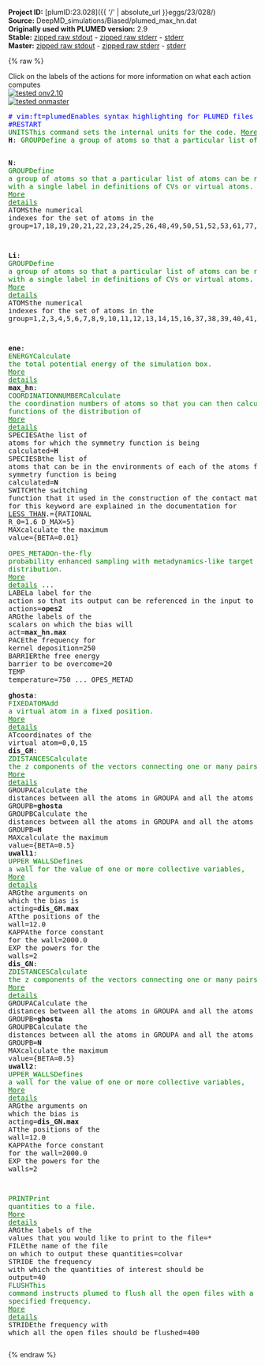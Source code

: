 **Project ID:** [plumID:23.028]({{ '/' | absolute_url }}eggs/23/028/)  
**Source:** DeepMD_simulations/Biased/plumed_max_hn.dat  
**Originally used with PLUMED version:** 2.9  
**Stable:** [zipped raw stdout](plumed_max_hn.dat.plumed.stdout.txt.zip) - [zipped raw stderr](plumed_max_hn.dat.plumed.stderr.txt.zip) - [stderr](plumed_max_hn.dat.plumed.stderr)  
**Master:** [zipped raw stdout](plumed_max_hn.dat.plumed_master.stdout.txt.zip) - [zipped raw stderr](plumed_max_hn.dat.plumed_master.stderr.txt.zip) - [stderr](plumed_max_hn.dat.plumed_master.stderr)  

{% raw %}
<div class="plumedpreheader">
<div class="headerInfo" id="value_details_data/DeepMD_simulations/Biased/plumed_max_hn.dat"> Click on the labels of the actions for more information on what each action computes </div>
<div class="containerBadge">
<div class="headerBadge"><a href="plumed_max_hn.dat.plumed.stderr"><img src="https://img.shields.io/badge/v2.10-passing-green.svg" alt="tested onv2.10" /></a></div>
<div class="headerBadge"><a href="plumed_max_hn.dat.plumed_master.stderr"><img src="https://img.shields.io/badge/master-passing-green.svg" alt="tested onmaster" /></a></div>
</div>
</div>
<pre class="plumedlisting">
<span class="plumedtooltip" style="color:blue"># vim:ft=plumed<span class="right">Enables syntax highlighting for PLUMED files in vim. See <a href="https://www.plumed.org/doc-master/user-doc/html/vim">here for more details. </a><i></i></span></span>
<span style="color:blue" class="comment">#RESTART</span>
<span class="plumedtooltip" style="color:green">UNITS<span class="right">This command sets the internal units for the code. <a href="https://www.plumed.org/doc-master/user-doc/html/UNITS" style="color:green">More details</a><i></i></span></span> <span class="plumedtooltip">LENGTH<span class="right">the units of lengths<i></i></span></span>=A
<span style="display:none;" id="data/DeepMD_simulations/Biased/plumed_max_hn.dat">The UNITS action with label <b></b> calculates something</span><b name="data/DeepMD_simulations/Biased/plumed_max_hn.datH" onclick='showPath("data/DeepMD_simulations/Biased/plumed_max_hn.dat","data/DeepMD_simulations/Biased/plumed_max_hn.datH","data/DeepMD_simulations/Biased/plumed_max_hn.datH","brown")'>H</b>: <span class="plumedtooltip" style="color:green">GROUP<span class="right">Define a group of atoms so that a particular list of atoms can be referenced with a single label in definitions of CVs or virtual atoms. <a href="https://www.plumed.org/doc-master/user-doc/html/GROUP" style="color:green">More details</a><i></i></span></span> <span class="plumedtooltip">ATOMS<span class="right">the numerical indexes for the set of atoms in the group<i></i></span></span>=27,28,29,30,31,32,33,34,35,36,54,55,56,57,58,59,62,86,87,88,89,90,91,92,93,94,136,137,138,139,140,141,142,143,144,145,146,147,148,164,165,166,167,168,183,184,185,186,187,209,210,211,221,222,223,227,262,263,264,265,266,267,268,269,270,271,272,273,274,275,276,343,344,345,346,347,348,349,350,351,352,353,354,355,356,357,358,359,360,361,377,378,379,380,381,384,386,387,388,390,391,392

<span style="display:none;" id="data/DeepMD_simulations/Biased/plumed_max_hn.datH">The GROUP action with label <b>H</b> calculates something</span><b name="data/DeepMD_simulations/Biased/plumed_max_hn.datN" onclick='showPath("data/DeepMD_simulations/Biased/plumed_max_hn.dat","data/DeepMD_simulations/Biased/plumed_max_hn.datN","data/DeepMD_simulations/Biased/plumed_max_hn.datN","brown")'>N</b>: <span class="plumedtooltip" style="color:green">GROUP<span class="right">Define a group of atoms so that a particular list of atoms can be referenced with a single label in definitions of CVs or virtual atoms. <a href="https://www.plumed.org/doc-master/user-doc/html/GROUP" style="color:green">More details</a><i></i></span></span> <span class="plumedtooltip">ATOMS<span class="right">the numerical indexes for the set of atoms in the group<i></i></span></span>=17,18,19,20,21,22,23,24,25,26,48,49,50,51,52,53,61,77,78,79,80,81,82,83,84,85,123,124,125,126,127,128,129,130,131,132,133,134,135,159,160,161,162,163,178,179,180,181,182,206,207,208,218,219,220,226,247,248,249,250,251,252,253,254,255,256,257,258,259,260,261,324,325,326,327,328,329,330,331,332,333,334,335,336,337,338,339,340,341,342,372,373,374,375,376,383,385,389

<span style="display:none;" id="data/DeepMD_simulations/Biased/plumed_max_hn.datN">The GROUP action with label <b>N</b> calculates something</span><b name="data/DeepMD_simulations/Biased/plumed_max_hn.datLi" onclick='showPath("data/DeepMD_simulations/Biased/plumed_max_hn.dat","data/DeepMD_simulations/Biased/plumed_max_hn.datLi","data/DeepMD_simulations/Biased/plumed_max_hn.datLi","brown")'>Li</b>: <span class="plumedtooltip" style="color:green">GROUP<span class="right">Define a group of atoms so that a particular list of atoms can be referenced with a single label in definitions of CVs or virtual atoms. <a href="https://www.plumed.org/doc-master/user-doc/html/GROUP" style="color:green">More details</a><i></i></span></span> <span class="plumedtooltip">ATOMS<span class="right">the numerical indexes for the set of atoms in the group<i></i></span></span>=1,2,3,4,5,6,7,8,9,10,11,12,13,14,15,16,37,38,39,40,41,42,43,44,45,46,47,60,63,64,65,66,67,68,69,70,71,72,73,74,75,76,95,96,97,98,99,100,101,102,103,104,105,106,107,108,109,110,111,112,113,114,115,116,117,118,119,120,121,122,149,150,151,152,153,154,155,156,157,158,169,170,171,172,173,174,175,176,177,188,189,190,191,192,193,194,195,196,197,198,199,200,201,202,203,204,205,212,213,214,215,216,217,224,225,228,229,230,231,232,233,234,235,236,237,238,239,240,241,242,243,244,245,246,277,278,279,280,281,282,283,284,285,286,287,288,289,290,291,292,293,294,295,296,297,298,299,300,301,302,303,304,305,306,307,308,309,310,311,312,313,314,315,316,317,318,319,320,321,322,323,362,363,364,365,366,367,368,369,370,371,382

<span style="display:none;" id="data/DeepMD_simulations/Biased/plumed_max_hn.datLi">The GROUP action with label <b>Li</b> calculates something</span><b name="data/DeepMD_simulations/Biased/plumed_max_hn.datene" onclick='showPath("data/DeepMD_simulations/Biased/plumed_max_hn.dat","data/DeepMD_simulations/Biased/plumed_max_hn.datene","data/DeepMD_simulations/Biased/plumed_max_hn.datene","brown")'>ene</b>: <span class="plumedtooltip" style="color:green">ENERGY<span class="right">Calculate the total potential energy of the simulation box. <a href="https://www.plumed.org/doc-master/user-doc/html/ENERGY" style="color:green">More details</a><i></i></span></span>
<span style="display:none;" id="data/DeepMD_simulations/Biased/plumed_max_hn.datene">The ENERGY action with label <b>ene</b> calculates something</span><b name="data/DeepMD_simulations/Biased/plumed_max_hn.datmax_hn" onclick='showPath("data/DeepMD_simulations/Biased/plumed_max_hn.dat","data/DeepMD_simulations/Biased/plumed_max_hn.datmax_hn","data/DeepMD_simulations/Biased/plumed_max_hn.datmax_hn","brown")'>max_hn</b>: <span class="plumedtooltip" style="color:green">COORDINATIONNUMBER<span class="right">Calculate the coordination numbers of atoms so that you can then calculate functions of the distribution of <a href="https://www.plumed.org/doc-master/user-doc/html/COORDINATIONNUMBER" style="color:green">More details</a><i></i></span></span> <span class="plumedtooltip">SPECIESA<span class="right">the list of atoms for which the symmetry function is being calculated<i></i></span></span>=<b name="data/DeepMD_simulations/Biased/plumed_max_hn.datH">H</b> <span class="plumedtooltip">SPECIESB<span class="right">the list of atoms that can be in the environments of each of the atoms for which the symmetry function is being calculated<i></i></span></span>=<b name="data/DeepMD_simulations/Biased/plumed_max_hn.datN">N</b> <span class="plumedtooltip">SWITCH<span class="right">the switching function that it used in the construction of the contact matrix. Options for this keyword are explained in the documentation for <a href="https://www.plumed.org/doc-master/user-doc/html/LESS_THAN">LESS_THAN</a>.<i></i></span></span>={RATIONAL R_0=1.6 D_MAX=5}  <span class="plumedtooltip">MAX<span class="right">calculate the maximum value<i></i></span></span>={BETA=0.01}
<br/><span style="display:none;" id="data/DeepMD_simulations/Biased/plumed_max_hn.datmax_hn">The COORDINATIONNUMBER action with label <b>max_hn</b> calculates the following quantities:<table  align="center" frame="void" width="95%" cellpadding="5%"><tr><td width="5%"><b> Quantity </b>  </td><td><b> Description </b> </td></tr><tr><td width="5%">max_hn.max</td><td>the maximum colvar</td></tr><tr><td width="5%">max_hn.value</td><td>the coordination numbers of the specified atoms</td></tr></table></span><span class="plumedtooltip" style="color:green">OPES_METAD<span class="right">On-the-fly probability enhanced sampling with metadynamics-like target distribution. <a href="https://www.plumed.org/doc-master/user-doc/html/OPES_METAD" style="color:green">More details</a><i></i></span></span> ... 
<span class="plumedtooltip">LABEL<span class="right">a label for the action so that its output can be referenced in the input to other actions<i></i></span></span>=<b name="data/DeepMD_simulations/Biased/plumed_max_hn.datopes2" onclick='showPath("data/DeepMD_simulations/Biased/plumed_max_hn.dat","data/DeepMD_simulations/Biased/plumed_max_hn.datopes2","data/DeepMD_simulations/Biased/plumed_max_hn.datopes2","brown")'>opes2</b>
<span class="plumedtooltip">ARG<span class="right">the labels of the scalars on which the bias will act<i></i></span></span>=<b name="data/DeepMD_simulations/Biased/plumed_max_hn.datmax_hn">max_hn.max</b>
<span class="plumedtooltip">PACE<span class="right">the frequency for kernel deposition<i></i></span></span>=250
<span class="plumedtooltip">BARRIER<span class="right">the free energy barrier to be overcome<i></i></span></span>=20 
<span class="plumedtooltip">TEMP<span class="right"> temperature<i></i></span></span>=750
... OPES_METAD
<br/><span style="display:none;" id="data/DeepMD_simulations/Biased/plumed_max_hn.datopes2">The OPES_METAD action with label <b>opes2</b> calculates the following quantities:<table  align="center" frame="void" width="95%" cellpadding="5%"><tr><td width="5%"><b> Quantity </b>  </td><td><b> Description </b> </td></tr><tr><td width="5%">opes2.bias</td><td>the instantaneous value of the bias potential</td></tr><tr><td width="5%">opes2.rct</td><td>estimate of c(t)</td></tr><tr><td width="5%">opes2.zed</td><td>estimate of Z_n</td></tr><tr><td width="5%">opes2.neff</td><td>effective sample size</td></tr><tr><td width="5%">opes2.nker</td><td>total number of compressed kernels used to represent the bias</td></tr></table></span><b name="data/DeepMD_simulations/Biased/plumed_max_hn.datghosta" onclick='showPath("data/DeepMD_simulations/Biased/plumed_max_hn.dat","data/DeepMD_simulations/Biased/plumed_max_hn.datghosta","data/DeepMD_simulations/Biased/plumed_max_hn.datghosta","brown")'>ghosta</b>: <span class="plumedtooltip" style="color:green">FIXEDATOM<span class="right">Add a virtual atom in a fixed position. <a href="https://www.plumed.org/doc-master/user-doc/html/FIXEDATOM" style="color:green">More details</a><i></i></span></span> <span class="plumedtooltip">AT<span class="right">coordinates of the virtual atom<i></i></span></span>=0,0,15
<span style="display:none;" id="data/DeepMD_simulations/Biased/plumed_max_hn.datghosta">The FIXEDATOM action with label <b>ghosta</b> calculates something</span><b name="data/DeepMD_simulations/Biased/plumed_max_hn.datdis_GH" onclick='showPath("data/DeepMD_simulations/Biased/plumed_max_hn.dat","data/DeepMD_simulations/Biased/plumed_max_hn.datdis_GH","data/DeepMD_simulations/Biased/plumed_max_hn.datdis_GH","brown")'>dis_GH</b>: <span class="plumedtooltip" style="color:green">ZDISTANCES<span class="right">Calculate the z components of the vectors connecting one or many pairs of atoms. <a href="https://www.plumed.org/doc-master/user-doc/html/ZDISTANCES" style="color:green">More details</a><i></i></span></span> <span class="plumedtooltip">GROUPA<span class="right">Calculate the distances between all the atoms in GROUPA and all the atoms in GROUPB<i></i></span></span>=<b name="data/DeepMD_simulations/Biased/plumed_max_hn.datghosta">ghosta</b> <span class="plumedtooltip">GROUPB<span class="right">Calculate the distances between all the atoms in GROUPA and all the atoms in GROUPB<i></i></span></span>=<b name="data/DeepMD_simulations/Biased/plumed_max_hn.datH">H</b> <span class="plumedtooltip">MAX<span class="right">calculate the maximum value<i></i></span></span>={BETA=0.5}
<span style="display:none;" id="data/DeepMD_simulations/Biased/plumed_max_hn.datdis_GH">The ZDISTANCES action with label <b>dis_GH</b> calculates the following quantities:<table  align="center" frame="void" width="95%" cellpadding="5%"><tr><td width="5%"><b> Quantity </b>  </td><td><b> Description </b> </td></tr><tr><td width="5%">dis_GH.max</td><td>the maximum colvar</td></tr><tr><td width="5%">dis_GH.value</td><td>the DISTANCES between the each pair of atoms that were specified</td></tr></table></span><b name="data/DeepMD_simulations/Biased/plumed_max_hn.datuwall1" onclick='showPath("data/DeepMD_simulations/Biased/plumed_max_hn.dat","data/DeepMD_simulations/Biased/plumed_max_hn.datuwall1","data/DeepMD_simulations/Biased/plumed_max_hn.datuwall1","brown")'>uwall1</b>: <span class="plumedtooltip" style="color:green">UPPER_WALLS<span class="right">Defines a wall for the value of one or more collective variables, <a href="https://www.plumed.org/doc-master/user-doc/html/UPPER_WALLS" style="color:green">More details</a><i></i></span></span> <span class="plumedtooltip">ARG<span class="right">the arguments on which the bias is acting<i></i></span></span>=<b name="data/DeepMD_simulations/Biased/plumed_max_hn.datdis_GH">dis_GH.max</b> <span class="plumedtooltip">AT<span class="right">the positions of the wall<i></i></span></span>=12.0 <span class="plumedtooltip">KAPPA<span class="right">the force constant for the wall<i></i></span></span>=2000.0 <span class="plumedtooltip">EXP<span class="right"> the powers for the walls<i></i></span></span>=2
<span style="display:none;" id="data/DeepMD_simulations/Biased/plumed_max_hn.datuwall1">The UPPER_WALLS action with label <b>uwall1</b> calculates the following quantities:<table  align="center" frame="void" width="95%" cellpadding="5%"><tr><td width="5%"><b> Quantity </b>  </td><td><b> Description </b> </td></tr><tr><td width="5%">uwall1.bias</td><td>the instantaneous value of the bias potential</td></tr><tr><td width="5%">uwall1.force2</td><td>the instantaneous value of the squared force due to this bias potential</td></tr></table></span><b name="data/DeepMD_simulations/Biased/plumed_max_hn.datdis_GN" onclick='showPath("data/DeepMD_simulations/Biased/plumed_max_hn.dat","data/DeepMD_simulations/Biased/plumed_max_hn.datdis_GN","data/DeepMD_simulations/Biased/plumed_max_hn.datdis_GN","brown")'>dis_GN</b>: <span class="plumedtooltip" style="color:green">ZDISTANCES<span class="right">Calculate the z components of the vectors connecting one or many pairs of atoms. <a href="https://www.plumed.org/doc-master/user-doc/html/ZDISTANCES" style="color:green">More details</a><i></i></span></span> <span class="plumedtooltip">GROUPA<span class="right">Calculate the distances between all the atoms in GROUPA and all the atoms in GROUPB<i></i></span></span>=<b name="data/DeepMD_simulations/Biased/plumed_max_hn.datghosta">ghosta</b> <span class="plumedtooltip">GROUPB<span class="right">Calculate the distances between all the atoms in GROUPA and all the atoms in GROUPB<i></i></span></span>=<b name="data/DeepMD_simulations/Biased/plumed_max_hn.datN">N</b> <span class="plumedtooltip">MAX<span class="right">calculate the maximum value<i></i></span></span>={BETA=0.5}
<span style="display:none;" id="data/DeepMD_simulations/Biased/plumed_max_hn.datdis_GN">The ZDISTANCES action with label <b>dis_GN</b> calculates the following quantities:<table  align="center" frame="void" width="95%" cellpadding="5%"><tr><td width="5%"><b> Quantity </b>  </td><td><b> Description </b> </td></tr><tr><td width="5%">dis_GN.max</td><td>the maximum colvar</td></tr><tr><td width="5%">dis_GN.value</td><td>the DISTANCES between the each pair of atoms that were specified</td></tr></table></span><b name="data/DeepMD_simulations/Biased/plumed_max_hn.datuwall2" onclick='showPath("data/DeepMD_simulations/Biased/plumed_max_hn.dat","data/DeepMD_simulations/Biased/plumed_max_hn.datuwall2","data/DeepMD_simulations/Biased/plumed_max_hn.datuwall2","brown")'>uwall2</b>: <span class="plumedtooltip" style="color:green">UPPER_WALLS<span class="right">Defines a wall for the value of one or more collective variables, <a href="https://www.plumed.org/doc-master/user-doc/html/UPPER_WALLS" style="color:green">More details</a><i></i></span></span> <span class="plumedtooltip">ARG<span class="right">the arguments on which the bias is acting<i></i></span></span>=<b name="data/DeepMD_simulations/Biased/plumed_max_hn.datdis_GN">dis_GN.max</b> <span class="plumedtooltip">AT<span class="right">the positions of the wall<i></i></span></span>=12.0 <span class="plumedtooltip">KAPPA<span class="right">the force constant for the wall<i></i></span></span>=2000.0 <span class="plumedtooltip">EXP<span class="right"> the powers for the walls<i></i></span></span>=2

<span style="display:none;" id="data/DeepMD_simulations/Biased/plumed_max_hn.datuwall2">The UPPER_WALLS action with label <b>uwall2</b> calculates the following quantities:<table  align="center" frame="void" width="95%" cellpadding="5%"><tr><td width="5%"><b> Quantity </b>  </td><td><b> Description </b> </td></tr><tr><td width="5%">uwall2.bias</td><td>the instantaneous value of the bias potential</td></tr><tr><td width="5%">uwall2.force2</td><td>the instantaneous value of the squared force due to this bias potential</td></tr></table></span><span class="plumedtooltip" style="color:green">PRINT<span class="right">Print quantities to a file. <a href="https://www.plumed.org/doc-master/user-doc/html/PRINT" style="color:green">More details</a><i></i></span></span> <span class="plumedtooltip">ARG<span class="right">the labels of the values that you would like to print to the file<i></i></span></span>=* <span class="plumedtooltip">FILE<span class="right">the name of the file on which to output these quantities<i></i></span></span>=colvar <span class="plumedtooltip">STRIDE<span class="right"> the frequency with which the quantities of interest should be output<i></i></span></span>=40
<span class="plumedtooltip" style="color:green">FLUSH<span class="right">This command instructs plumed to flush all the open files with a user specified frequency. <a href="https://www.plumed.org/doc-master/user-doc/html/FLUSH" style="color:green">More details</a><i></i></span></span> <span class="plumedtooltip">STRIDE<span class="right">the frequency with which all the open files should be flushed<i></i></span></span>=400
</pre>
{% endraw %}
